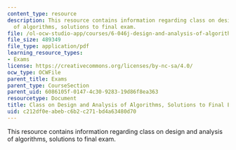 ```yaml
---
content_type: resource
description: This resource contains information regarding class on design and analysis
  of algorithms, solutions to final exam.
file: /ol-ocw-studio-app/courses/6-046j-design-and-analysis-of-algorithms-spring-2015/c212df0eabebc6b2c271bd4a63480d70_MIT6_046JS15_finalsols.pdf
file_size: 489349
file_type: application/pdf
learning_resource_types:
- Exams
license: https://creativecommons.org/licenses/by-nc-sa/4.0/
ocw_type: OCWFile
parent_title: Exams
parent_type: CourseSection
parent_uid: 6086105f-0147-4c30-9283-19d86f8ea363
resourcetype: Document
title: Class on Design and Analysis of Algorithms, Solutions to Final Exam
uid: c212df0e-abeb-c6b2-c271-bd4a63480d70
---
```

This resource contains information regarding class on design and analysis of algorithms, solutions to final exam.